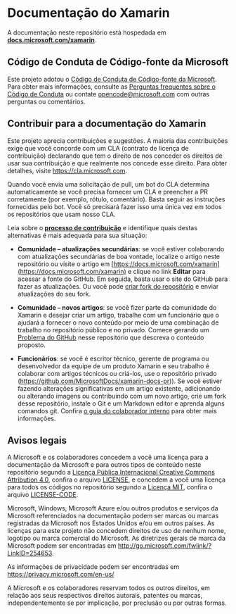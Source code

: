 # <a name="xamarin-documentation"></a>Documentação do Xamarin

A documentação neste repositório está hospedada em [**docs.microsoft.com/xamarin**](https://docs.microsoft.com/xamarin).

## <a name="microsoft-open-source-code-of-conduct"></a>Código de Conduta de Código-fonte da Microsoft

Este projeto adotou o [Código de Conduta de Código-fonte da Microsoft](https://opensource.microsoft.com/codeofconduct/).
Para obter mais informações, consulte as [Perguntas frequentes sobre o Código de Conduta](https://opensource.microsoft.com/codeofconduct/faq/) ou contate [opencode@microsoft.com](mailto:opencode@microsoft.com) com outras perguntas ou comentários.

## <a name="contribute-to-xamarin-documentation"></a>Contribuir para a documentação do Xamarin

Este projeto aprecia contribuições e sugestões.  A maioria das contribuições exige que você concorde com um CLA (contrato de licença de contribuição) declarando que tem o direito de nos conceder os direitos de usar sua contribuição e que realmente nos concede esse direito. Para obter detalhes, visite https://cla.microsoft.com.

Quando você envia uma solicitação de pull, um bot do CLA determina automaticamente se você precisa fornecer um CLA e preencher a PR corretamente (por exemplo, rótulo, comentário). Basta seguir as instruções fornecidas pelo bot. Você só precisará fazer isso uma única vez em todos os repositórios que usam nosso CLA.

Leia sobre o [**processo de contribuição**](CONTRIBUTING.md) e identifique quais destas alternativas é mais adequada para sua situação:

* **Comunidade – atualizações secundárias**: se você estiver colaborando com atualizações secundárias de boa vontade, localize o artigo neste repositório ou visite o artigo em [https://docs.microsoft.com/xamarin](https://docs.microsoft.com/xamarin) e clique no link **Editar** para acessar a fonte do GitHub. Em seguida, basta usar o site do GitHub para fazer as atualizações. Ou você pode [criar fork do repositório](CONTRIBUTING.md) e enviar atualizações do seu fork.

* **Comunidade – novos artigos**: se você fizer parte da comunidade do Xamarin e desejar criar um artigo, trabalhe com um funcionário que o ajudará a fornecer o novo conteúdo por meio de uma combinação de trabalho no repositório público e no privado. Comece gerando um [Problema do GitHub](https://github.com/MicrosoftDocs/xamarin-docs/issues) nesse repositório que descreva o conteúdo proposto.

* **Funcionários**: se você é escritor técnico, gerente de programa ou desenvolvedor da equipe de um produto Xamarin e seu trabalho é colaborar com artigos técnicos ou criá-los, use o repositório privado (https://github.com/MicrosoftDocs/xamarin-docs-pr)). Se você estiver fazendo alterações significativas em um artigo existente, adicionando ou alterando imagens ou contribuindo com um novo artigo, crie um fork desse repositório, instale o Git e um Markdown editor e aprenda alguns comandos git. Confira [o guia do colaborador interno](https://review.docs.microsoft.com/help/contribute/?branch=master) para obter mais informações.

## <a name="legal-notices"></a>Avisos legais

A Microsoft e os colaboradores concedem a você uma licença para a documentação da Microsoft e para outros tipos de conteúdo neste repositório segundo a [Licença Pública Internacional Creative Commons Attribution 4.0](https://creativecommons.org/licenses/by/4.0/legalcode), confira o arquivo [LICENSE](LICENSE), e concedem a você uma licença para todos os códigos no repositório segundo a [Licença MIT](https://opensource.org/licenses/MIT), confira o arquivo [LICENSE-CODE](LICENSE-CODE).

Microsoft, Windows, Microsoft Azure e/ou outros produtos e serviços da Microsoft referenciados na documentação podem ser marcas ou marcas registradas da Microsoft nos Estados Unidos e/ou em outros países.
As licenças para este projeto não concedem direitos de uso de nenhum nome, logotipo ou marca comercial do Microsoft.
As diretrizes gerais de marca da Microsoft podem ser encontradas em http://go.microsoft.com/fwlink/?LinkID=254653.

As informações de privacidade podem ser encontradas em https://privacy.microsoft.com/en-us/

A Microsoft e os colaboradores reservam todos os outros direitos, em relação aos seus respectivos direitos autorais, patentes ou marcas, independentemente se por implicação, por preclusão ou por outras formas.
